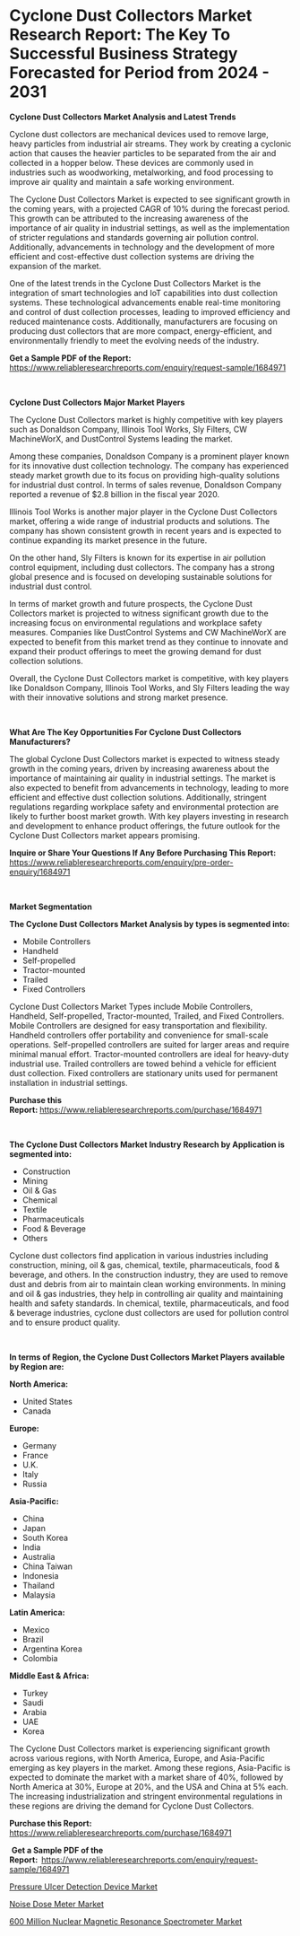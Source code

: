 <p><h1>Cyclone Dust Collectors Market Research Report: The Key To Successful Business Strategy Forecasted for Period from 2024 - 2031</h1></p><p><strong>Cyclone Dust Collectors Market Analysis and Latest Trends</strong></p>
<p><p>Cyclone dust collectors are mechanical devices used to remove large, heavy particles from industrial air streams. They work by creating a cyclonic action that causes the heavier particles to be separated from the air and collected in a hopper below. These devices are commonly used in industries such as woodworking, metalworking, and food processing to improve air quality and maintain a safe working environment.</p><p>The Cyclone Dust Collectors Market is expected to see significant growth in the coming years, with a projected CAGR of 10% during the forecast period. This growth can be attributed to the increasing awareness of the importance of air quality in industrial settings, as well as the implementation of stricter regulations and standards governing air pollution control. Additionally, advancements in technology and the development of more efficient and cost-effective dust collection systems are driving the expansion of the market.</p><p>One of the latest trends in the Cyclone Dust Collectors Market is the integration of smart technologies and IoT capabilities into dust collection systems. These technological advancements enable real-time monitoring and control of dust collection processes, leading to improved efficiency and reduced maintenance costs. Additionally, manufacturers are focusing on producing dust collectors that are more compact, energy-efficient, and environmentally friendly to meet the evolving needs of the industry.</p></p>
<p><strong>Get a Sample PDF of the Report:&nbsp;</strong> <a href="https://www.reliableresearchreports.com/enquiry/request-sample/1684971">https://www.reliableresearchreports.com/enquiry/request-sample/1684971</a></p>
<p>&nbsp;</p>
<p><strong>Cyclone Dust Collectors Major Market Players</strong></p>
<p><p>The Cyclone Dust Collectors market is highly competitive with key players such as Donaldson Company, Illinois Tool Works, Sly Filters, CW MachineWorX, and DustControl Systems leading the market. </p><p>Among these companies, Donaldson Company is a prominent player known for its innovative dust collection technology. The company has experienced steady market growth due to its focus on providing high-quality solutions for industrial dust control. In terms of sales revenue, Donaldson Company reported a revenue of $2.8 billion in the fiscal year 2020.</p><p>Illinois Tool Works is another major player in the Cyclone Dust Collectors market, offering a wide range of industrial products and solutions. The company has shown consistent growth in recent years and is expected to continue expanding its market presence in the future.</p><p>On the other hand, Sly Filters is known for its expertise in air pollution control equipment, including dust collectors. The company has a strong global presence and is focused on developing sustainable solutions for industrial dust control.</p><p>In terms of market growth and future prospects, the Cyclone Dust Collectors market is projected to witness significant growth due to the increasing focus on environmental regulations and workplace safety measures. Companies like DustControl Systems and CW MachineWorX are expected to benefit from this market trend as they continue to innovate and expand their product offerings to meet the growing demand for dust collection solutions.</p><p>Overall, the Cyclone Dust Collectors market is competitive, with key players like Donaldson Company, Illinois Tool Works, and Sly Filters leading the way with their innovative solutions and strong market presence.</p></p>
<p>&nbsp;</p>
<p><strong>What Are The Key Opportunities For Cyclone Dust Collectors Manufacturers?</strong></p>
<p><p>The global Cyclone Dust Collectors market is expected to witness steady growth in the coming years, driven by increasing awareness about the importance of maintaining air quality in industrial settings. The market is also expected to benefit from advancements in technology, leading to more efficient and effective dust collection solutions. Additionally, stringent regulations regarding workplace safety and environmental protection are likely to further boost market growth. With key players investing in research and development to enhance product offerings, the future outlook for the Cyclone Dust Collectors market appears promising.</p></p>
<p><strong>Inquire or Share Your Questions If Any Before Purchasing This Report:</strong> <a href="https://www.reliableresearchreports.com/enquiry/pre-order-enquiry/1684971">https://www.reliableresearchreports.com/enquiry/pre-order-enquiry/1684971</a></p>
<p>&nbsp;</p>
<p><strong>Market Segmentation</strong></p>
<p><strong>The Cyclone Dust Collectors Market Analysis by types is segmented into:</strong></p>
<p><ul><li>Mobile Controllers</li><li>Handheld</li><li>Self-propelled</li><li>Tractor-mounted</li><li>Trailed</li><li>Fixed Controllers</li></ul></p>
<p><p>Cyclone Dust Collectors Market Types include Mobile Controllers, Handheld, Self-propelled, Tractor-mounted, Trailed, and Fixed Controllers. Mobile Controllers are designed for easy transportation and flexibility. Handheld controllers offer portability and convenience for small-scale operations. Self-propelled controllers are suited for larger areas and require minimal manual effort. Tractor-mounted controllers are ideal for heavy-duty industrial use. Trailed controllers are towed behind a vehicle for efficient dust collection. Fixed controllers are stationary units used for permanent installation in industrial settings.</p></p>
<p><strong>Purchase this Report:&nbsp;</strong><a href="https://www.reliableresearchreports.com/purchase/1684971">https://www.reliableresearchreports.com/purchase/1684971</a></p>
<p>&nbsp;</p>
<p><strong>The Cyclone Dust Collectors Market Industry Research by Application is segmented into:</strong></p>
<p><ul><li>Construction</li><li>Mining</li><li>Oil & Gas</li><li>Chemical</li><li>Textile</li><li>Pharmaceuticals</li><li>Food & Beverage</li><li>Others</li></ul></p>
<p><p>Cyclone dust collectors find application in various industries including construction, mining, oil & gas, chemical, textile, pharmaceuticals, food & beverage, and others. In the construction industry, they are used to remove dust and debris from air to maintain clean working environments. In mining and oil & gas industries, they help in controlling air quality and maintaining health and safety standards. In chemical, textile, pharmaceuticals, and food & beverage industries, cyclone dust collectors are used for pollution control and to ensure product quality.</p></p>
<p>&nbsp;</p>
<p><strong>In terms of Region, the Cyclone Dust Collectors Market Players available by Region are:</strong></p>
<p>
    <p> <strong> North America: </strong>
        <ul>
            <li>United States</li>
            <li>Canada</li>
        </ul>
        </p> 
    <p> <strong> Europe: </strong>
        <ul>
            <li>Germany</li>
            <li>France</li>
            <li>U.K.</li>
            <li>Italy</li>
            <li>Russia</li>
        </ul>
        </p> 
    <p> <strong> Asia-Pacific: </strong>
        <ul>
            <li>China</li>
            <li>Japan</li>
            <li>South Korea</li>
            <li>India</li>
            <li>Australia</li>
            <li>China Taiwan</li>
            <li>Indonesia</li>
            <li>Thailand</li>
            <li>Malaysia</li>
        </ul>
        </p> 
    <p> <strong> Latin America: </strong>
        <ul>
            <li>Mexico</li>
            <li>Brazil</li>
            <li>Argentina Korea</li>
            <li>Colombia</li>
        </ul>
        </p> 
    <p> <strong> Middle East & Africa: </strong>
        <ul>
            <li>Turkey</li>
            <li>Saudi</li>
            <li>Arabia</li>
            <li>UAE</li>
            <li>Korea</li>
        </ul>
    </p>
    </p>
<p><p>The Cyclone Dust Collectors market is experiencing significant growth across various regions, with North America, Europe, and Asia-Pacific emerging as key players in the market. Among these regions, Asia-Pacific is expected to dominate the market with a market share of 40%, followed by North America at 30%, Europe at 20%, and the USA and China at 5% each. The increasing industrialization and stringent environmental regulations in these regions are driving the demand for Cyclone Dust Collectors.</p></p>
<p><strong>Purchase this Report: </strong><a href="https://www.reliableresearchreports.com/purchase/1684971">https://www.reliableresearchreports.com/purchase/1684971</a></p>
<p>&nbsp;<strong>Get a Sample PDF of the Report:&nbsp;&nbsp;</strong><a href="https://www.reliableresearchreports.com/enquiry/request-sample/1684971">https://www.reliableresearchreports.com/enquiry/request-sample/1684971</a></p>
<p><strong></strong></p>
<p><p><a href="https://view.publitas.com/reportprime-1/pressure-ulcer-detection-device-market-size-focuses-on-market-dynamics-in-depth-analysis-and-future-projections-of-its-market-forecasted-for-period-from-2023-to-2030/">Pressure Ulcer Detection Device Market</a></p><p><a href="https://view.publitas.com/reportprime-1/noise-dose-meter-market-research-report-forecasted-for-period-from-2023-2030-by-market-type-market-application-and-region/">Noise Dose Meter Market</a></p><p><a href="https://view.publitas.com/reportprime-1/insights-into-600-million-nuclear-magnetic-resonance-spectrometer-market-size-analysing-market-share-trends-and-growth-from-2023-to-2030/">600 Million Nuclear Magnetic Resonance Spectrometer Market</a></p></p>